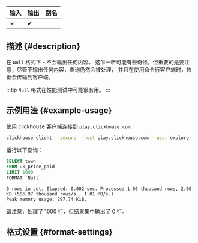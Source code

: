| 输入   | 输出   | 别名   |
|--------|--------|--------|
| ✗      | ✔      |        |

## 描述 {#description}

在 `Null` 格式下 - 不会输出任何内容。 
这乍一听可能有些奇怪，但重要的是要注意，尽管不输出任何内容，查询仍然会被处理， 
并且在使用命令行客户端时，数据会传输到客户端。

:::tip
`Null` 格式在性能测试中可能很有用。
:::

## 示例用法 {#example-usage}

使用 clickhouse 客户端连接到 `play.clickhouse.com`：

```bash
clickhouse client --secure --host play.clickhouse.com --user explorer
```

运行以下查询：

```sql title="Query"
SELECT town
FROM uk_price_paid
LIMIT 1000
FORMAT `Null`
```

```response title="Response"
0 rows in set. Elapsed: 0.002 sec. Processed 1.00 thousand rows, 2.00 KB (506.97 thousand rows/s., 1.01 MB/s.)
Peak memory usage: 297.74 KiB.
```

请注意，处理了 1000 行，但结果集中输出了 0 行。

## 格式设置 {#format-settings}
